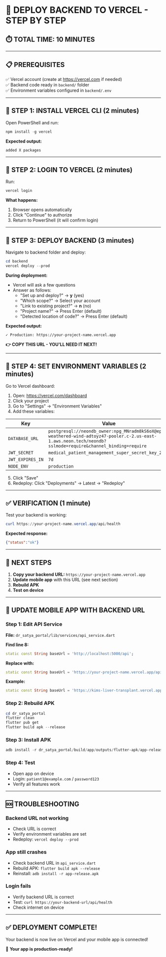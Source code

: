 # 🚀 DEPLOY BACKEND TO VERCEL - STEP BY STEP

## ⏱️ TOTAL TIME: 10 MINUTES

---

## 📋 PREREQUISITES

✅ Vercel account (create at https://vercel.com if needed)  
✅ Backend code ready in `backend/` folder  
✅ Environment variables configured in `backend/.env`  

---

## 🚀 STEP 1: INSTALL VERCEL CLI (2 minutes)

Open PowerShell and run:

```powershell
npm install -g vercel
```

**Expected output:**
```
added X packages
```

---

## 🚀 STEP 2: LOGIN TO VERCEL (2 minutes)

Run:

```powershell
vercel login
```

**What happens:**
1. Browser opens automatically
2. Click "Continue" to authorize
3. Return to PowerShell (it will confirm login)

---

## 🚀 STEP 3: DEPLOY BACKEND (3 minutes)

Navigate to backend folder and deploy:

```powershell
cd backend
vercel deploy --prod
```

**During deployment:**
- Vercel will ask a few questions
- Answer as follows:
  - "Set up and deploy?" → **y** (yes)
  - "Which scope?" → Select your account
  - "Link to existing project?" → **n** (no)
  - "Project name?" → Press Enter (default)
  - "Detected location of code?" → Press Enter (default)

**Expected output:**
```
✓ Production: https://your-project-name.vercel.app
```

**👉 COPY THIS URL - YOU'LL NEED IT NEXT!**

---

## 🚀 STEP 4: SET ENVIRONMENT VARIABLES (2 minutes)

Go to Vercel dashboard:
1. Open: https://vercel.com/dashboard
2. Click your project
3. Go to "Settings" → "Environment Variables"
4. Add these variables:

| Key | Value |
|-----|-------|
| `DATABASE_URL` | `postgresql://neondb_owner:npg_MNradm8kS6oX@ep-weathered-wind-adtoyz47-pooler.c-2.us-east-1.aws.neon.tech/neondb?sslmode=require&channel_binding=require` |
| `JWT_SECRET` | `medical_patient_management_super_secret_key_2024` |
| `JWT_EXPIRES_IN` | `7d` |
| `NODE_ENV` | `production` |

5. Click "Save"
6. Redeploy: Click "Deployments" → Latest → "Redeploy"

---

## ✅ VERIFICATION (1 minute)

Test your backend is working:

```powershell
curl https://your-project-name.vercel.app/api/health
```

**Expected response:**
```json
{"status":"ok"}
```

---

## 📝 NEXT STEPS

1. **Copy your backend URL:** `https://your-project-name.vercel.app`
2. **Update mobile app** with this URL (see next section)
3. **Rebuild APK**
4. **Test on device**

---

## 🔗 UPDATE MOBILE APP WITH BACKEND URL

### Step 1: Edit API Service

**File:** `dr_satya_portal/lib/services/api_service.dart`

**Find line 8:**
```dart
static const String baseUrl = 'http://localhost:5000/api';
```

**Replace with:**
```dart
static const String baseUrl = 'https://your-project-name.vercel.app/api';
```

**Example:**
```dart
static const String baseUrl = 'https://kims-liver-transplant.vercel.app/api';
```

### Step 2: Rebuild APK

```powershell
cd dr_satya_portal
flutter clean
flutter pub get
flutter build apk --release
```

### Step 3: Install APK

```powershell
adb install -r dr_satya_portal/build/app/outputs/flutter-apk/app-release.apk
```

### Step 4: Test

- Open app on device
- Login: `patient1@example.com` / `password123`
- Verify all features work

---

## 🆘 TROUBLESHOOTING

### Backend URL not working
- Check URL is correct
- Verify environment variables are set
- Redeploy: `vercel deploy --prod`

### App still crashes
- Check backend URL in `api_service.dart`
- Rebuild APK: `flutter build apk --release`
- Reinstall: `adb install -r app-release.apk`

### Login fails
- Verify backend URL is correct
- Test: `curl https://your-backend-url/api/health`
- Check internet on device

---

## ✅ DEPLOYMENT COMPLETE!

Your backend is now live on Vercel and your mobile app is connected!

🎉 **Your app is production-ready!**


